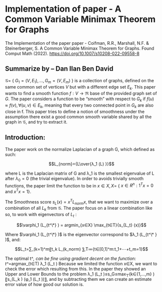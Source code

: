 # Implementation of paper - A Common Variable Minimax Theorem for Graphs
The Implementation of the paper paper -  Coifman, R.R., Marshall, N.F. &amp; Steinerberger, S. A Common Variable Minimax Theorem for Graphs. Found Comput Math (2022). https://doi.org/10.1007/s10208-022-09558-8

## Summarize by – Dan Ilan Ben David

$\mathcal{G}=$ { $G_1=(V,E_1 ),…,G_m=(V,E_m )$ } is a collection of graphs, defined on the same common set of vertices $V$ but with a different edge set $E_k$. This paper wants to find a smooth function $f:V→\Re$ base of the provided graph set of $G$. The paper considers a function to be “smooth” with respect to $G_k$ if $f(u) \approx f(v),∀(u,v)∈E_k$, meaning that every two connected point in $G_k$ are also close in f. This paper tries to define a notion of smoothness under the assumption there exist a good common smooth variable shared by all the graph in $\mathcal{G}$, and try to extract it.

## Introduction:

The paper work on the normalize Laplacian of a graph G, which defined as such:

$$L_{norm}={L\over{λ_1 (L) }}$$

where L is the Laplacian matrix of G and λ_1 is the smallest eigenvalue of L after $λ_0=0$ (the trivial eigenvalue). In order to avoids trivially smooth functions, the paper limit the function to be in $x∈X,X=$ { $x∈R^n:1^T x=0$ and $x^T x=1$}.

The Smoothness score $s_L (x)=x^T L_{norm} x$, that we want to maximize over a combination of all $L_k$ from $\mathcal{G}$. The paper focus on a linear combination like so, to work with eigenvectors of $L_t$ :

$$\varphi_1 (L_{t^\*} ) = argmin_{x∈X}   \max_{t∈T}⁡{s_{L_t} (x)}$$

Where $\varphi_1 (L_{t^\*} )$ is the eigenvector correspond to $λ_1 (L_{t^\* } )$, and:

$$L_t=∑_(k=1)^m〖t_k L_(k_norm) 〗,T≔{t∈[0,1]^m:t_1+⋯+t_m=1}$$

The optimal t^*, can be fine using gradient decent on the function:
t^*=argmax_(t∈T)  λ_1 (L_t )
Because we limited the function x∈X, we want to check the error which resulting from this. In the paper they showed an Upper and Lower Bounds to the problem λ_1 (L_t )≤s_G≤max┬(k∈{1,…,m} )⁡〖s_(L_k ) (φ_1 (L_t ))〗, and by subtracting them we can create an estimate error value of how good our solution is.
